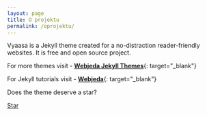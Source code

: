 ```yaml
---
layout: page
title: O projektu
permalink: /oprojektu/
---
```


Vyaasa is a Jekyll theme created for a no-distraction reader-friendly websites. It is free and open source project. 

For more themes visit - [**Webjeda Jekyll Themes**](https://blog.webjeda.com/jekyll-themes/){: target="_blank"}

For Jekyll tutorials visit - [**Webjeda**](https://blog.webjeda.com/){: target="_blank"}

Does the theme deserve a star?

<a class="github-button" href="https://github.com/sharu725/vyaasa" data-style="mega" data-count-href="/sharu725/vyaasa/stargazers" data-count-api="/repos/sharu725/vyaasa#stargazers_count" data-count-aria-label="# stargazers on GitHub" aria-label="Star sharu725/vyaasa on GitHub">Star</a>
<script async defer src="https://buttons.github.io/buttons.js"></script>